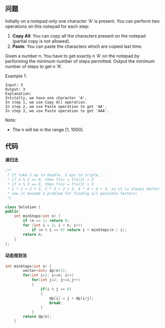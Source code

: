 ## 问题
Initially on a notepad only one character 'A' is present. You can perform two operations on this notepad for each step:

1. **Copy All**: You can copy all the characters present on the notepad (partial copy is not allowed).
2. **Paste**: You can paste the characters which are copied last time.

Given a number n. You have to get exactly n 'A' on the notepad by performing the minimum number of steps permitted.
Output the minimum number of steps to get n 'A'.

Example 1:
```
Input: 3
Output: 3
Explanation:
Intitally, we have one character 'A'.
In step 1, we use Copy All operation.
In step 2, we use Paste operation to get 'AA'.
In step 3, we use Paste operation to get 'AAA'.
```
Note:
* The n will be in the range [1, 1000].

## 代码
#### 递归法
```C++
/**
 * It take 2 op to double, 3 ops to triple, ...
 * if n % 2 == 0, then f(n) = f(n/2) + 2
 * if n % 3 == 0, then f(n) = f(n/3) + 3
 * 2 * 2 = 2 + 2, 2 * 3 > 2 + 3, 4 * 4 > 4 + 4, so it is always better to divide whenever possible.
 * now it became a problem for finding all possible factors;
 */

class Solution {
public:
    int minSteps(int n) {
        if (n == 1) return 0;
        for (int i = 2; i < n; i++)
            if (n % i == 0) return i + minSteps(n / i);
        return n;
    }
};
```

#### 动态规划法
```C++
int minSteps(int n) {
        vector<int> dp(n+1);
        for(int i=2; i<=n; i++)
            for(int j=2; j<=i;j++)
            {
                if(i % j == 0)
                {
                    dp[i] = j + dp[i/j];
                    break;
                }
            }
        return dp[n];
    }
```
